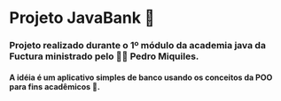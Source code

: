 # Projeto JavaBank :bank:

### Projeto realizado durante o 1º módulo da academia java da Fuctura ministrado pelo :man_teacher: Pedro Miquiles.

#### A idéia é um aplicativo simples de banco usando os conceitos da POO para fins acadêmicos :book:.